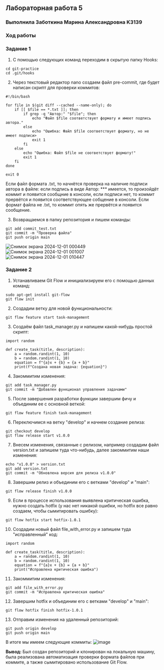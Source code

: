 ## Лабораторная работа 5
### Выполнила Заботкина Марина Александровна K3139
### Ход работы
### Задание 1
1) С помощью следующих команд переходим в скрытую папку Hooks:
```
cd git-practice
cd .git/hooks
```
2) Через текстовый редактор nano создаем файл pre-commit, где будет написан скрипт для проверки коммитов:
```
#!/bin/bash

for file in $(git diff --cached --name-only); do
    if [[ $file == *.txt ]]; then
        if grep -q "Автор:" "$file"; then
            echo "Файл $file соответствует формату и имеет подпись автора."
        else
            echo "Ошибка: Файл $file соответствует формату, но не имеет подписи>
            exit 1
        fi
    else
        echo "Ошибка: Файл $file не соответствует формату!"
        exit 1
    fi
done

exit 0
```
Если файл формата .txt, то начнётся проверка на наличие подписи автора в файле: если подпись в виде Автор: *** имеется, то произойдёт коммит и появится сообщние в консоли, если подписи нет, то коммит прервётся и появится соответствующее собщение в консоли. Если формат файла не .txt, то коммит опять же прервётся и появится сообщение.

3) Возвращаемся в папку репозитория и пишем команды:
```
git add commit_test.txt
git commit -m "Проверка файла"
git push origin main
```
![Снимок экрана 2024-12-01 000449](https://github.com/user-attachments/assets/d08a433c-45d0-4661-83e2-59e3fdb901ba)
![Снимок экрана 2024-12-01 001007](https://github.com/user-attachments/assets/614db718-cb31-4a80-951e-b7bf28c594a0)
![Снимок экрана 2024-12-01 010447](https://github.com/user-attachments/assets/0afacf80-5849-4f7b-be75-2ad67caefc54)

### Задание 2
1. Устанавливаем Git Flow и инициализируем его с помощью данных команд:
```
sudo apt-get install git-flow
git flow init
```
2. Создадим ветку для новой функциональности:
```
git flow feature start task-management
```
3. Создаём файл task_manager.py и напишем какой-нибудь простой скрипт:
```
import random

def create_task(title, description):
    a = random.randint(1, 10)
    b = random.randint(1, 10)
    equation = f"{a}x + {b} = {a + b}"
    print(f"Создана новая задача: {equation}")
```
4. Закоммитим изменения:
```
git add task_manager.py
git commit -m "Добавлен функционал управления задачами"
```
5. После завершения разработки функции завершим фичу и объединим ее с основной веткой:
```
git flow feature finish task-management
```
6. Переключимся на ветку "develop" и начнем создание релиза:
```
git checkout develop
git flow release start v1.0.0
```
7. Внесем изменения, связанные с релизом, например создадим файл version.txt и запишем туда что-нибудь, далее закоммитим наши изменения:
```
echo "v1.0.0" > version.txt
git add version.txt
git commit -m "Обновлена версия для релиза v1.0.0"
```
8. Завершим релиз и объединим его с ветками "develop" и "main":
```
git flow release finish v1.0.0
```
9. Если в процессе использования выявлена критическая ошибка, нужно создать hotfix (у нас нет никакой ошибки, но hotfix все равно создаем, чтобы сымитировать ошибку):
```
git flow hotfix start hotfix-1.0.1
```
10. Создадим новый файл file_with_error.py и запишем туда "исправленный" код:
```
import random

def create_task(title, description):
    a = random.randint(1, 10)
    b = random.randint(1, 10)
    equation = f"{a}x + {b} = {a + b}"
    print("Исправлена критическая ошибка")
```
11. Закоммитим изменения:
```
git add file_with_error.py
git commit -m "Исправлена критическая ошибка"
```
12. Завершим hotfix и объединим его с ветками "develop" и "main":
```
git flow hotfix finish hotfix-1.0.1
```
13. Отправим изменения на удаленный репозиторий:
```
git push origin develop
git push origin main
```
В итоге мы имеем следующие коммиты:
![image](https://github.com/user-attachments/assets/5529bff9-6592-4ab0-8bb7-dd8ea3fe9f15)

**Вывод:** 
Был создан репозиторий и клонирован на локальную машину, была реализована автоматизация проверки формата файлов при коммите, а также сымитировано использование Git Flow.


